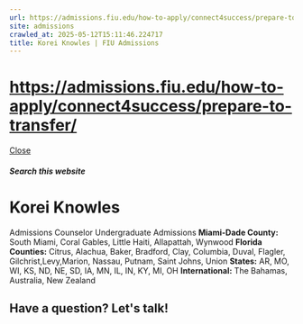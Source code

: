 ```yaml
---
url: https://admissions.fiu.edu/how-to-apply/connect4success/prepare-to-transfer/
site: admissions
crawled_at: 2025-05-12T15:11:46.224717
title: Korei Knowles | FIU Admissions
---
```


# https://admissions.fiu.edu/how-to-apply/connect4success/prepare-to-transfer/

[ Close ](https://admissions.fiu.edu/contact/find-your-counselor/counselors/korei-knowles.html)
##### Search this website
# Korei Knowles
Admissions Counselor
Undergraduate Admissions
**Miami-Dade County:** South Miami, Coral Gables, Little Haiti, Allapattah, Wynwood
**Florida Counties:** Citrus, Alachua, Baker, Bradford, Clay, Columbia, Duval, Flagler, Gilchrist,Levy,Marion, Nassau, Putnam, Saint Johns, Union
**States:** AR, MO, WI, KS, ND, NE, SD, IA, MN, IL, IN, KY, MI, OH
**International:** The Bahamas, Australia, New Zealand
## Have a question? Let's talk!

